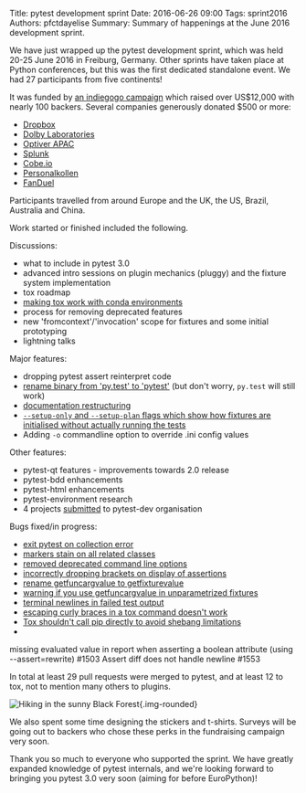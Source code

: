 Title: pytest development sprint
Date: 2016-06-26 09:00
Tags: sprint2016
Authors: pfctdayelise
Summary: Summary of happenings at the June 2016 development sprint.


We have just wrapped up the pytest development sprint, which was held 20-25 June 2016 in Freiburg, Germany. Other sprints have taken place at Python conferences, but this was the first dedicated standalone event. We had 27 participants from five continents!

It was funded by [an indiegogo campaign](https://www.indiegogo.com/projects/python-testing-sprint-mid-2016#/) which raised over US$12,000 with nearly 100 backers. Several companies generously donated $500 or more:

* [Dropbox](https://www.dropbox.com/home)
* [Dolby Laboratories](http://www.dolby.com/)
* [Optiver APAC](http://www.optiver.com/sydney/)
* [Splunk](http://www.splunk.com/)
* [Cobe.io](https://cobe.io/)
* [Personalkollen](https://personalkollen.se/)
* [FanDuel](https://www.fanduel.com/)

Participants travelled from around Europe and the UK, the US, Brazil, Australia and China.

Work started or finished included the following.

Discussions:

* what to include in pytest 3.0
* advanced intro sessions on plugin mechanics (pluggy) and the fixture system implementation
* tox roadmap
* [making tox work with conda environments](https://bitbucket.org/nicoddemus/tox/branch/conda-tox-design)
* process for removing deprecated features
* new 'fromcontext'/'invocation' scope for fixtures and some initial prototyping  
* lightning talks

Major features:

* dropping pytest assert reinterpret code
* [rename binary from 'py.test' to 'pytest'](https://github.com/pytest-dev/pytest/issues/1629) (but don't worry, ``py.test`` will still work)
* [documentation restructuring](https://github.com/pytest-dev/pytest/wiki/Docs-refactor)
* [``--setup-only`` and ``--setup-plan`` flags which show how fixtures are initialised without actually running the tests](https://github.com/pytest-dev/pytest/pull/1647)
* Adding ``-o`` commandline option to override .ini config values

Other features:

* pytest-qt features - improvements towards 2.0 release
* pytest-bdd enhancements
* pytest-html enhancements
* pytest-environment research
* 4 projects [submitted](http://pytest.org/latest/contributing.html#submitting-plugins-to-pytest-dev) to pytest-dev organisation

Bugs fixed/in progress:

* [exit pytest on collection error](https://github.com/pytest-dev/pytest/issues/1421)
* [markers stain on all related classes](https://github.com/pytest-dev/pytest/issues/568)
* [removed deprecated command line options](https://github.com/pytest-dev/pytest/issues/1657)
* [incorrectly dropping brackets on display of assertions](https://github.com/pytest-dev/pytest/issues/925)
* [rename getfuncargvalue to getfixturevalue](https://github.com/pytest-dev/pytest/issues/1625)
* [warning if you use getfuncargvalue in unparametrized fixtures](https://github.com/pytest-dev/pytest/issues/460)
* [terminal newlines in failed test output](https://github.com/pytest-dev/pytest/issues/1553)
* [escaping curly braces in a tox command doesn't work](https://bitbucket.org/hpk42/tox/issues/212)
* [Tox shouldn't call pip directly to avoid shebang limitations](https://bitbucket.org/hpk42/tox/issues/66)
* 

missing evaluated value in report when asserting a boolean attribute (using --assert=rewrite) #1503
Assert diff does not handle newline #1553

In total at least 29 pull requests were merged to pytest, and at least 12 to tox, not to mention many others to plugins.

![Hiking in the sunny Black Forest]({attach}images/sprint_hiking.jpg){.img-rounded}

We also spent some time designing the stickers and t-shirts. Surveys will be going out to backers who chose these perks in the fundraising campaign very soon.

Thank you so much to everyone who supported the sprint. We have greatly expanded knowledge of pytest internals, and we're looking forward to bringing you pytest 3.0 very soon (aiming for before EuroPython)!
